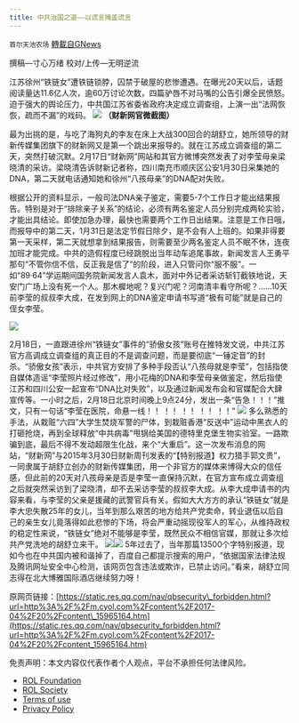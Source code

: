 ```yaml
---
title: 中共治国之道——以谎言掩盖谎言
---
```

`首尔天池农场` [轉載自GNews](https://gnews.org/zh-hans/2035079/)

撰稿—寸心万绪
校对/上传—无明逆流

江苏徐州“铁链女”遭铁链锁脖，囚禁于破屋的悲惨遭遇。在曝光20天以后，话题阅读量达11.6亿人次，逾60万讨论次数，四篇驴唇不对马嘴的公告引爆全民愤怒。迫于强大的舆论压力，中共国江苏省委省政府决定成立调查组，上演一出“法网恢恢，疏而不漏”的戏码。
![](https://assets.gnews.org/wp-content/uploads/2022/02/image-1853.png)
**（财新网官微截图）**

最为出挑的是，与吃了海狗丸的李友在床上大战300回合的胡舒立，她所领导的财新传媒集团旗下的财新网又是第一个跳出来报导的。就在江苏成立调查组的第二天，突然打破沉默。2月17日“财新网”网站和其官方微博突然发表了对李莹母亲梁晓清的采访。梁晓清告诉财新记者称，四川南充市顺庆区公安1月30日采集她的DNA，第二天就电话通知她和徐州“八孩母亲”的DNA配对失败。

根据公开的资料显示，一般司法DNA亲子鉴定，需要5-7个工作日才能出结果报告。特别是对于“排除亲子关系”的结论，必须有两名鉴定人员分别完成两轮实验，才能出具结论。即使加急办理，最快也需要两个工作日出结果。注意是工作日哦，而报导中的第二天，1月31日是法定节假日除夕，是不会有人上班的。如果非得要第一天采样，第二天就想拿到结果报告，则需要至少两名鉴定人员不眠不休，连夜加班才能完成。中共的造假程度已经跳脱出当年动车追尾事故，新闻发言人王勇平那句“不管你信不信，反正我是信了”的阶段，进入只管问你“服不服”。一如“89·64”学运期间国务院新闻发言人袁木，面对中外记者采访斩钉截铁地说，天安门广场上没有死一个人。那木樨地呢？复兴门呢？河南清丰看守所呢？……10天前李莹的叔叔李大成，在发到网上的DNA鉴定申请书写道“极有可能”就是自己的侄女李莹。

![](https://assets.gnews.org/wp-content/uploads/2022/02/image-1852.png)

2月18日，一直跟进徐州“铁链女”事件的“骄傲女孩”账号在推特发文说，中共江苏官方高调成立调查组的真正目的不是调查问题，而是要彻底“一锤定音”的封杀。“骄傲女孩”表示，中共官方安排了多种手段否认“八孩母就是李莹”，包括指使自媒体造谣“李莹照片经过修改”，用小花梅的DNA和李莹母亲做鉴定，然后指使江苏和四川公安一起宣布“DNA比对失败”，以及通过新闻发布会和官媒配合大肆宣传等。一小时之后，2月18日北京时间晚上9点24分，发出一条“告急！！！”推文，只有一句话“李莹在医院，命悬一线！！ ！！ ！！ ！！ ！！”
![](https://assets.gnews.org/wp-content/uploads/2022/02/W01-1.jpeg)
多么熟悉的手法，从栽赃“六四”大学生焚烧军警的尸体，到栽赃香港“反送中”运动中黑衣人的打砸抢烧，再到全球释放“中共病毒”甩锅给美国的德特里克堡生物实验室。一路欺骗到底，最后不得不发动超限生化战，来个“大重启”。这一次发布消息的网站，“财新网”与2015年3月30日财新周刊发表的“【特别报道】权力猎手郭文贵”，一同隶属于胡舒立创办的财新传媒集团，用一个非官方的媒体来博得大众的信任感，但此前的20天对八孩母亲是否是李莹一直保持沉默，在官方宣布成立调查组之后就突然采访到了梁晓清，却不去采访李莹的叔叔李大成。从李大成申请书的内容来看，与李莹的父亲是援藏的武警官兵有关。假如大大方方的承认“铁链女”就是李大忠失散25年的女儿，当年到那么艰苦的地方给共产党卖命，转业退伍以后自己的亲生女儿竟落得如此悲惨的下场，将会严重动摇现役军人的军心，从维持政权的稳定性来说，“铁链女”绝对不能够是李莹，既然民众不相信官媒，那就让多次给共产党洗地的胡舒立来干。
![](https://assets.gnews.org/wp-content/uploads/2022/02/image-1850.png)![](https://assets.gnews.org/wp-content/uploads/2022/02/image-1849.png)
5年过去了，当年那篇13500个字特别报道，现如今也在中共国内被和谐掉了，百度自己都提示搜索的用户，“依据国家法律法规及腾讯网址安全中心检测，该网页包含违法或欺诈，已禁止访问。”看来，胡舒立同志得在北大博雅国际酒店继续努力呀！

原网页链接：[https://static.res.qq.com/nav/qbsecurity\_forbidden.html?url=http%3A%2F%2Fm.cyol.com%2Fcontent%2F2017-04%2F20%2Fcontent\_15965164.htm](https://static.res.qq.com/nav/qbsecurity_forbidden.html?url=http%3A%2F%2Fm.cyol.com%2Fcontent%2F2017-04%2F20%2Fcontent_15965164.htm)

 

免责声明：本文内容仅代表作者个人观点，平台不承担任何法律风险。

- [ROL Foundation](https://rolfoundation.org/)
- [ROL Society](https://rolsociety.org/)
- [Terms of use](https://gnews.org/terms-of-use-3/)
- [Privacy Policy](https://gnews.org/privacy-policy/)
